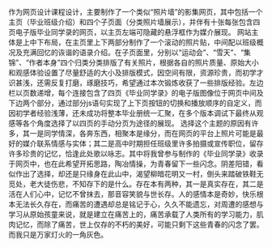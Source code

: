   作为网页设计课程设计，主要制作了一个类似“照片墙”的影集网页，其中包括一个主页（毕业班级介绍）和四个子页面（分类照片墙展示），并伴有十张每张包含四页电子版毕业同学录的网页，以主页左端可隐藏的悬浮框作为媒介展现。
  网站主体是上中下布局，在主页里上下两部分制作了一个滚动的照片贴，中间配以班级概况及充满回忆的诙谐的语录介绍。在子页面里，分别以“运动会”、“雪天”、“集锦”、“作者本身”四个归类分类排版了有关照片，根据各自的照片质量、原始大小和观感体验设置了尽量舒适的大小及排版模式，因空间有限，资源珍贵，而初学才识甚浅，还需反复打磨，琢磨技巧，希望通过本次锻炼收获了一些排版经验。左边栏以页数递增，每个连接包含了四页《毕业同学录》的电子版图像位于网页中间及下边两个部分，通过部分js语句实现了上下页按钮的切换和播放顺序的自定义，而因初学者经验浅薄，还未成功将整本毕业册统一汇聚，在多个版本调试下最终从观感等各个角度选择了以四页的手动分页为途径的展现。
  选择这个主题的原因有许多，其一是同学情深，各奔东西，相聚本是缘分，而在网页的平台上照片可能是最好的媒介联系情感与实体；其二是高中时期担任班级里许多拍摄或宣传职位，留存许多珍贵的记忆，恰逢此处歌以咏志。其中将我曾参与制作的《毕业同学录》收录于网页中，也在此希望开拓思路，陶冶情操，为青春留下一些闪念。阴差阳错，看似作出了选择，却还是只缘身在此山中，渴望柳暗花明又一村，倒头来踏破铁鞋无觅处，老大徒伤悲，不知存下的是什么。存在本有两种，其一是真实存在，其二是活在人们心中，记忆不曾抹去，那音容笑貌与世长存。人的感情本是奇妙，快乐根本无法长久存在，而痛苦的遭遇却总是铭记于心，久久不能遗忘，对周遭的感想与学习从原始孩童来说，就是建立在痛苦上的，痛苦承载了人类所有的学习能力，肌肉记忆，而除了痛苦，世上仅存的不朽的美好，可能只剩下这些青春的闪念了罢。
  而我只是万家灯火的一角灰色。
